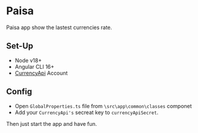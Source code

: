 # Paisa

Paisa app show the lastest currencies rate.

## Set-Up
* Node v18+
* Angular CLI 16+
* [CurrencyApi](https://currencyapi.com/) Account

## Config
* Open `GlobalProperties.ts` file from `\src\app\common\classes` componet
* Add your `CurrencyApi's` secreat key to `currencyApiSecret`.

Then just start the app and have fun.
